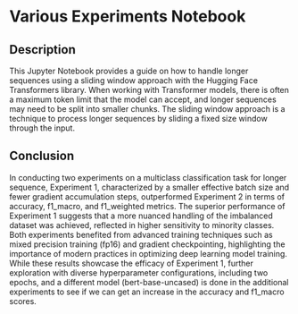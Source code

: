 # Various Experiments Notebook

## Description

This Jupyter Notebook provides a guide on how to handle longer sequences using a sliding window approach with the Hugging Face Transformers library. When working with Transformer models, there is often a maximum token limit that the model can accept, and longer sequences may need to be split into smaller chunks. The sliding window approach is a technique to process longer sequences by sliding a fixed size window through the input.

## Conclusion

In conducting two experiments on a multiclass classification task for longer sequence, Experiment 1, characterized by a smaller effective batch size and fewer gradient accumulation steps, outperformed Experiment 2 in terms of accuracy, f1_macro, and f1_weighted metrics. The superior performance of Experiment 1 suggests that a more nuanced handling of the imbalanced dataset was achieved, reflected in higher sensitivity to minority classes. Both experiments benefited from advanced training techniques such as mixed precision training (fp16) and gradient checkpointing, highlighting the importance of modern practices in optimizing deep learning model training. While these results showcase the efficacy of Experiment 1, further exploration with diverse hyperparameter configurations, including two epochs, and a different model (bert-base-uncased) is done in the additional experiments to see if we can get an increase in the accuracy and f1_macro scores.

